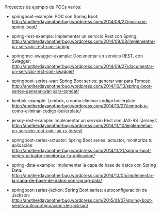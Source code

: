 Proyectos de ejemplo de POCs varios:

- springboot-example: POC con Spring Boot: 
http://anotherdayanotherbug.wordpress.com/2014/08/27/poc-con-spring-boot/

- spring-rest-example: Implementar un servicio Rest con Spring: http://anotherdayanotherbug.wordpress.com/2014/09/08/implementar-un-servicio-rest-con-spring/

- springmvc-swagger-example: Documentar un servicio REST, con Swagger: http://anotherdayanotherbug.wordpress.com/2014/09/27/documentar-un-servicio-rest-con-swagger/

- springboot-series-war: Spring Boot series: generar war para Tomcat: http://anotherdayanotherbug.wordpress.com/2014/10/13/spring-boot-series-generar-war-para-tomcat/

- lombok-example: Lombok, o como eliminar código boilerplate: http://anotherdayanotherbug.wordpress.com/2014/10/27/lombok-o-como-eliminar-codigo-boilerplate/

- jersey-rest-example: Implementar un servicio Rest con JAX-RS (Jersey): http://anotherdayanotherbug.wordpress.com/2014/11/10/implementar-un-servicio-rest-con-jax-rs-jersey/

- springboot-series-actuator: Spring Boot series: actuator, monitoriza tu aplicación: http://anotherdayanotherbug.wordpress.com/2014/11/21/spring-boot-series-actuator-monitoriza-tu-aplicacion/

- spring-data-example: Implementar la capa de base de datos con Spring Data: http://anotherdayanotherbug.wordpress.com/2014/12/05/implementar-la-capa-de-base-de-datos-con-spring-data/

- springboot-series-jackon: Spring Boot series: autoconfiguración de Jackson: http://anotherdayanotherbug.wordpress.com/2015/01/07/spring-boot-series-autoconfiguracion-de-jackson/


